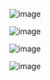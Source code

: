 


![image](https://github.com/Daggerred/Rhyt/assets/119807467/f6b5ebb1-b46e-46e4-8107-601e40091783)

![image](https://github.com/Daggerred/Rhyt/assets/119807467/940d1b58-2f25-4b50-bf7f-ce3b86f3948c)

![image](https://github.com/Daggerred/Rhyt/assets/119807467/7cedb27a-c8a4-4458-b47c-bd439e5b7ea6)


![image](https://github.com/Daggerred/Rhyt/assets/119807467/d65eec6b-c90a-4c3f-bc67-911729d5ebcc)
